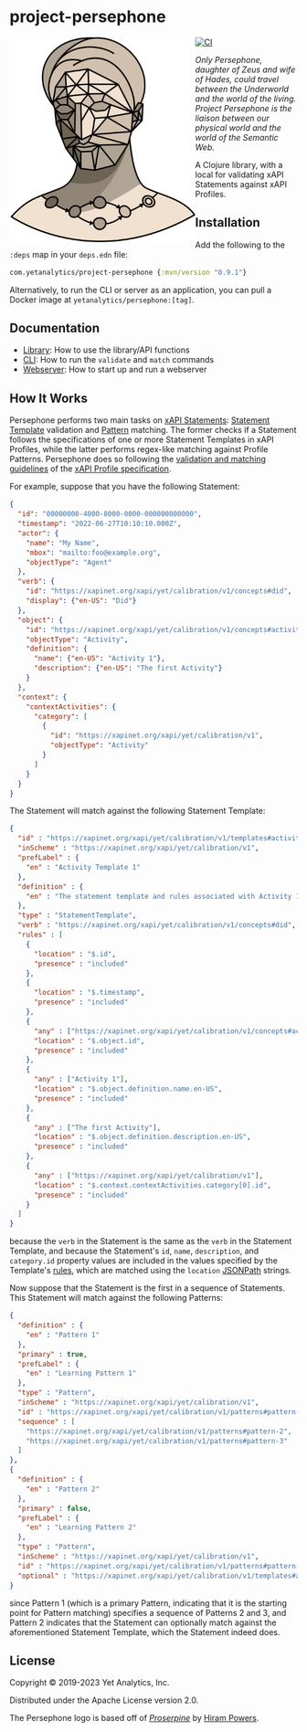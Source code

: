 # project-persephone

<img src="logo/logo.svg" alt="Persephone Logo" width="325px" align="left" />

[![CI](https://github.com/yetanalytics/project-persephone/actions/workflows/main.yml/badge.svg)](https://github.com/yetanalytics/project-persephone/actions/workflows/main.yml)

_Only Persephone, daughter of Zeus and wife of Hades, could travel between the Underworld and the world of the living. Project Persephone is the liaison between our physical world and the world of the Semantic Web._

A Clojure library, with a local  for validating xAPI Statements against xAPI Profiles. 

## Installation

Add the following to the `:deps` map in your `deps.edn` file:
```clojure
com.yetanalytics/project-persephone {:mvn/version "0.9.1"}
```

Alternatively, to run the CLI or server as an application, you can pull a Docker image at `yetanalytics/persephone:[tag]`.

## Documentation

- [Library](doc/library.md): How to use the library/API functions
- [CLI](doc/cli.md): How to run the `validate` and `match` commands
- [Webserver](doc/server.md): How to start up and run a webserver

## How It Works 

Persephone performs two main tasks on [xAPI Statements](https://github.com/adlnet/xAPI-Spec/blob/master/xAPI-Data.md#20-statements): [Statement Template](https://github.com/adlnet/xapi-profiles/blob/master/xapi-profiles-structure.md#statment-templates) validation and [Pattern](https://github.com/adlnet/xapi-profiles/blob/master/xapi-profiles-structure.md#patterns) matching. The former checks if a Statement follows the specifications of one or more Statement Templates in xAPI Profiles, while the latter performs regex-like matching against Profile Patterns. Persephone does so following the [validation and matching guidelines](https://github.com/adlnet/xapi-profiles/blob/master/xapi-profiles-communication.md#20-algorithms) of the [xAPI Profile specification](https://github.com/adlnet/xapi-profiles).

For example, suppose that you have the following Statement:
```json
{
  "id": "00000000-4000-8000-0000-000000000000",
  "timestamp": "2022-06-27T10:10:10.000Z",
  "actor": {
    "name": "My Name",        
    "mbox": "mailto:foo@example.org",
    "objectType": "Agent"
  },
  "verb": {
    "id": "https://xapinet.org/xapi/yet/calibration/v1/concepts#did",
    "display": {"en-US": "Did"}
  },
  "object": {
    "id": "https://xapinet.org/xapi/yet/calibration/v1/concepts#activity-1",
    "objectType": "Activity",
    "definition": {
      "name": {"en-US": "Activity 1"},
      "description": {"en-US": "The first Activity"}
    }
  },
  "context": {
    "contextActivities": {
      "category": [
        {
          "id": "https://xapinet.org/xapi/yet/calibration/v1",
       	  "objectType": "Activity"
        }
      ]
    }
  }
}
```

The Statement will match against the following Statement Template:
```json
{
  "id" : "https://xapinet.org/xapi/yet/calibration/v1/templates#activity-1",
  "inScheme" : "https://xapinet.org/xapi/yet/calibration/v1",
  "prefLabel" : {
    "en" : "Activity Template 1"
  },
  "definition" : {
    "en" : "The statement template and rules associated with Activity 1 getting done."
  },
  "type" : "StatementTemplate",
  "verb" : "https://xapinet.org/xapi/yet/calibration/v1/concepts#did",
  "rules" : [
    {
      "location" : "$.id",
      "presence" : "included"
    },
    {
      "location" : "$.timestamp",
      "presence" : "included"
    },
    {
      "any" : ["https://xapinet.org/xapi/yet/calibration/v1/concepts#activity-1"],
      "location" : "$.object.id",
      "presence" : "included"
    },
    {
      "any" : ["Activity 1"],
      "location" : "$.object.definition.name.en-US",
      "presence" : "included"
    },
    {
      "any" : ["The first Activity"],
      "location" : "$.object.definition.description.en-US",
      "presence" : "included"
    },
    {
      "any" : ["https://xapinet.org/xapi/yet/calibration/v1"],
      "location" : "$.context.contextActivities.category[0].id",
      "presence" : "included"
    }
  ]
}
```
because the `verb` in the Statement is the same as the `verb` in the Statement Template, and because the Statement's `id`, `name`, `description`, and `category.id` property values are included in the values specified by the Template's [rules](https://github.com/adlnet/xapi-profiles/blob/master/xapi-profiles-structure.md#statement-template-rules), which are matched using the `location` [JSONPath](https://www.ietf.org/archive/id/draft-goessner-dispatch-jsonpath-00.html) strings.

Now suppose that the Statement is the first in a sequence of Statements. This Statement will match against the following Patterns:
```json
{
  "definition" : {
    "en" : "Pattern 1"
  },
  "primary" : true,
  "prefLabel" : {
    "en" : "Learning Pattern 1"
  },
  "type" : "Pattern",
  "inScheme" : "https://xapinet.org/xapi/yet/calibration/v1",
  "id" : "https://xapinet.org/xapi/yet/calibration/v1/patterns#pattern-1",
  "sequence" : [
    "https://xapinet.org/xapi/yet/calibration/v1/patterns#pattern-2",
    "https://xapinet.org/xapi/yet/calibration/v1/patterns#pattern-3"
  ]
},
{
  "definition" : {
    "en" : "Pattern 2"
  },
  "primary" : false,
  "prefLabel" : {
    "en" : "Learning Pattern 2"
  },
  "type" : "Pattern",
  "inScheme" : "https://xapinet.org/xapi/yet/calibration/v1",
  "id" : "https://xapinet.org/xapi/yet/calibration/v1/patterns#pattern-2",
  "optional" : "https://xapinet.org/xapi/yet/calibration/v1/templates#activity-1"
}
```
since Pattern 1 (which is a primary Pattern, indicating that it is the starting point for Pattern matching) specifies a sequence of Patterns 2 and 3, and Pattern 2 indicates that the Statement can optionally match against the aforementioned Statement Template, which the Statement indeed does.

## License

Copyright © 2019-2023 Yet Analytics, Inc.

Distributed under the Apache License version 2.0.

The Persephone logo is based off of [_Proserpine_](https://commons.wikimedia.org/wiki/File:%27Proserpine%27,_marble_bust_by_Hiram_Powers,_1844,_Cincinnati_Art_Museum.jpg) by [Hiram Powers](https://en.wikipedia.org/wiki/Hiram_Powers).
